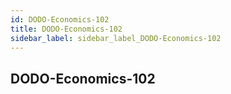 ```yaml
---
id: DODO-Economics-102
title: DODO-Economics-102
sidebar_label: sidebar_label_DODO-Economics-102
---
```


## DODO-Economics-102
